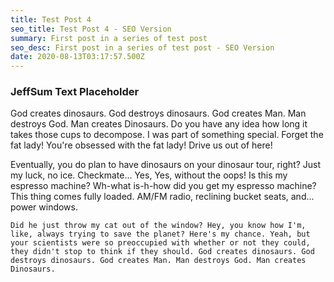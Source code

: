 ```yaml
---
title: Test Post 4
seo_title: Test Post 4 - SEO Version
summary: First post in a series of test post
seo_desc: First post in a series of test post - SEO Version
date: 2020-08-13T03:17:57.500Z
---
```

### JeffSum Text Placeholder



God creates dinosaurs. God destroys dinosaurs. God creates Man. Man destroys God. Man creates Dinosaurs. Do you have any idea how long it takes those cups to decompose. I was part of something special. Forget the fat lady! You're obsessed with the fat lady! Drive us out of here!

Eventually, you do plan to have dinosaurs on your dinosaur tour, right? Just my luck, no ice. Checkmate... Yes, Yes, without the oops! Is this my espresso machine? Wh-what is-h-how did you get my espresso machine? This thing comes fully loaded. AM/FM radio, reclining bucket seats, and... power windows.

```
Did he just throw my cat out of the window? Hey, you know how I'm, like, always trying to save the planet? Here's my chance. Yeah, but your scientists were so preoccupied with whether or not they could, they didn't stop to think if they should. God creates dinosaurs. God destroys dinosaurs. God creates Man. Man destroys God. Man creates Dinosaurs.
```